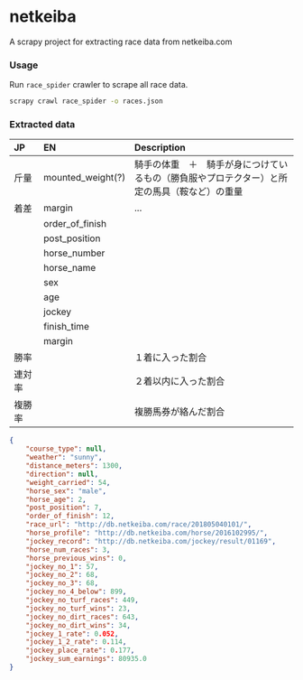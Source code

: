 # netkeiba

A scrapy project for extracting race data from netkeiba.com

### Usage

Run `race_spider` crawler to scrape all race data.
```bash
scrapy crawl race_spider -o races.json
```

### Extracted data

| JP | EN | Description |
|:-- |:-- |:-- |
| 斤量　| mounted_weight(?) | 騎手の体重　＋　騎手が身につけているもの（勝負服やプロテクター）と所定の馬具（鞍など）の重量 |
| 着差 | margin | ... |
| | order_of_finish | |
| | post_position | |
| | horse_number | |
| | horse_name | |
| | sex | |
| | age | |
| | jockey | |
| | finish_time | |
| | margin | |
| 勝率 | | １着に入った割合 |
| 連対率 | | ２着以内に入った割合 |
| 複勝率 | | 複勝馬券が絡んだ割合 |

```json
{
    "course_type": null,
    "weather": "sunny",
    "distance_meters": 1300,
    "direction": null,
    "weight_carried": 54,
    "horse_sex": "male",
    "horse_age": 2,
    "post_position": 7,
    "order_of_finish": 12,
    "race_url": "http://db.netkeiba.com/race/201805040101/",
    "horse_profile": "http://db.netkeiba.com/horse/2016102995/",
    "jockey_record": "http://db.netkeiba.com/jockey/result/01169",
    "horse_num_races": 3,
    "horse_previous_wins": 0,
    "jockey_no_1": 57,
    "jockey_no_2": 68,
    "jockey_no_3": 68,
    "jockey_no_4_below": 899,
    "jockey_no_turf_races": 449,
    "jockey_no_turf_wins": 23,
    "jockey_no_dirt_races": 643,
    "jockey_no_dirt_wins": 34,
    "jockey_1_rate": 0.052,
    "jockey_1_2_rate": 0.114,
    "jockey_place_rate": 0.177,
    "jockey_sum_earnings": 80935.0
}
```
